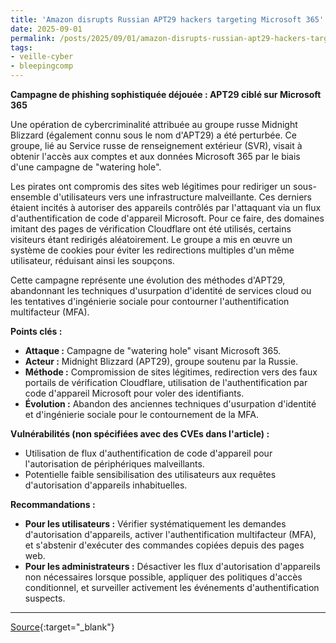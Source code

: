 ```yaml
---
title: 'Amazon disrupts Russian APT29 hackers targeting Microsoft 365'
date: 2025-09-01
permalink: /posts/2025/09/01/amazon-disrupts-russian-apt29-hackers-targeting-microsoft-365/
tags:
- veille-cyber
- bleepingcomp
---
```

**Campagne de phishing sophistiquée déjouée : APT29 ciblé sur Microsoft 365**

Une opération de cybercriminalité attribuée au groupe russe Midnight Blizzard (également connu sous le nom d'APT29) a été perturbée. Ce groupe, lié au Service russe de renseignement extérieur (SVR), visait à obtenir l'accès aux comptes et aux données Microsoft 365 par le biais d'une campagne de "watering hole".

Les pirates ont compromis des sites web légitimes pour rediriger un sous-ensemble d'utilisateurs vers une infrastructure malveillante. Ces derniers étaient incités à autoriser des appareils contrôlés par l'attaquant via un flux d'authentification de code d'appareil Microsoft. Pour ce faire, des domaines imitant des pages de vérification Cloudflare ont été utilisés, certains visiteurs étant redirigés aléatoirement. Le groupe a mis en œuvre un système de cookies pour éviter les redirections multiples d'un même utilisateur, réduisant ainsi les soupçons.

Cette campagne représente une évolution des méthodes d'APT29, abandonnant les techniques d'usurpation d'identité de services cloud ou les tentatives d'ingénierie sociale pour contourner l'authentification multifacteur (MFA).

**Points clés :**

*   **Attaque :** Campagne de "watering hole" visant Microsoft 365.
*   **Acteur :** Midnight Blizzard (APT29), groupe soutenu par la Russie.
*   **Méthode :** Compromission de sites légitimes, redirection vers des faux portails de vérification Cloudflare, utilisation de l'authentification par code d'appareil Microsoft pour voler des identifiants.
*   **Évolution :** Abandon des anciennes techniques d'usurpation d'identité et d'ingénierie sociale pour le contournement de la MFA.

**Vulnérabilités (non spécifiées avec des CVEs dans l'article) :**

*   Utilisation de flux d'authentification de code d'appareil pour l'autorisation de périphériques malveillants.
*   Potentielle faible sensibilisation des utilisateurs aux requêtes d'autorisation d'appareils inhabituelles.

**Recommandations :**

*   **Pour les utilisateurs :** Vérifier systématiquement les demandes d'autorisation d'appareils, activer l'authentification multifacteur (MFA), et s'abstenir d'exécuter des commandes copiées depuis des pages web.
*   **Pour les administrateurs :** Désactiver les flux d'autorisation d'appareils non nécessaires lorsque possible, appliquer des politiques d'accès conditionnel, et surveiller activement les événements d'authentification suspects.

---
[Source](https://www.bleepingcomputer.com/news/security/amazon-disrupts-russian-apt29-hackers-targeting-microsoft-365/){:target="_blank"}
